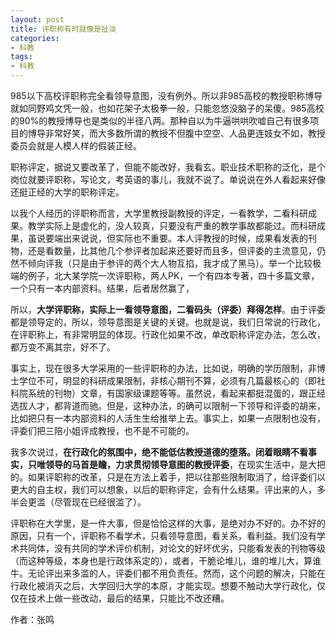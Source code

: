 ```yaml
---
layout: post
title: 评职称有时就像是扯淡
categories:
- 科教
tags:
- 科教
---
```

985以下高校评职称完全看领导意图，没有例外。所以非985高校的教授职称博导就如同野鸡文凭一般，也如花架子太极拳一般，只能忽悠没脑子的呆傻。985高校的90%的教授博导也是类似的半径八两。那种自以为牛逼哄哄吹嘘自己有很多项目的博导非常好笑，而大多数所谓的教授不但腹中空空、人品更连妓女不如，教授委员会就是人模人样的假装正经。

<!--more-->
职称评定，据说又要改革了，但能不能改好，我看玄。职业技术职称的泛化，是个岗位就要评职称，写论文，考英语的事儿，我就不说了。单说说在外人看起来好像还挺正经的大学的职称评定。

以我个人经历的评职称而言，大学里教授副教授的评定，一看教学，二看科研成果。教学实际上是虚化的，没人较真，只要没有严重的教学事故都能过。而科研成果，虽说要端出来说说，但实际也不重要。本人评教授的时候，成果看发表的刊物，还是看数量，比其他几个参评者加起来还要好而且多，但评委的主流意见，仍然不倾向评我（只是由于参评的两个大人物互掐，我才成了黑马）。举一个比较极端的例子，北大某学院一次评职称，两人PK，一个有四本专著，四十多篇文章，一个只有一本内部资料。结果，后者居然赢了，

所以，**大学评职称，实际上一看领导意图，二看码头（评委）拜得怎样**。由于评委都是领导定的，所以，领导意图是关键的关键。也就是说，我们日常说的行政化，在评职称上，有非常明显的体现。行政化如果不改，单改职称评定办法，怎么改，都万变不离其宗，好不了。

事实上，现在很多大学采用的一些评职称的办法，比如说，明确的学历限制，非博士学位不可，明显的科研成果限制，非核心期刊不算，必须有几篇最核心的（即社科院系统的刊物）文章，有国家级课题等等。虽然说，看起来都挺混蛋的，跟正经选拔人才，都背道而驰。但是，这种办法，的确可以限制一下领导和评委的胡来，比如把只有一本内部资料的人活生生给推举上去。事实上，如果一点限制也没有，评委们把三陪小姐评成教授，也不是不可能的。

我多次说过，**在行政化的氛围中，绝不能低估教授道德的堕落。闭着眼睛不看事实，只唯领导的马首是瞻，力求贯彻领导意图的教授评委**，在现实生活中，是大把的。如果评职称的改革，只是在方法上着手，把以往那些限制取消了，给评委们以更大的自主权，我们可以想象，以后的职称评定，会有什么结果。评出来的人，多半会更滥（尽管现在已经很滥了）。

评职称在大学里，是一件大事，但是恰恰这样的大事，是绝对办不好的。办不好的原因，只有一个，评职称不看学术，只看领导意图，看关系，看利益。我们没有学术共同体，没有共同的学术评价机制，对论文的好坏优劣，只能看发表的刊物等级（而这种等级，本身也是行政体系定的），或者，干脆论堆儿，谁的堆儿大，算谁牛。无论评出来多滥的人，评委们都不用负责任。然而，这个问题的解决，只能在行政化被消灭之后，大学回归大学的本原，才能实现。想要不触动大学行政化，仅仅在技术上做一些改动，最后的结果，只能比不改还糟。

作者：张鸣